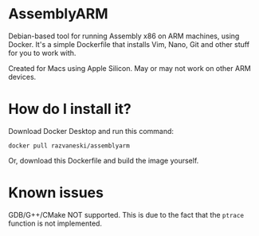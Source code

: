 # AssemblyARM

Debian-based tool for running Assembly x86 on ARM machines, using Docker. It's a simple Dockerfile that installs Vim, Nano, Git and other stuff for you to work with.

Created for Macs using Apple Silicon. May or may not work on other ARM devices.

# How do I install it?

Download Docker Desktop and run this command:

`docker pull razvaneski/assemblyarm`

Or, download this Dockerfile and build the image yourself.

# Known issues

GDB/G++/CMake NOT supported. This is due to the fact that the `ptrace` function is not implemented.
